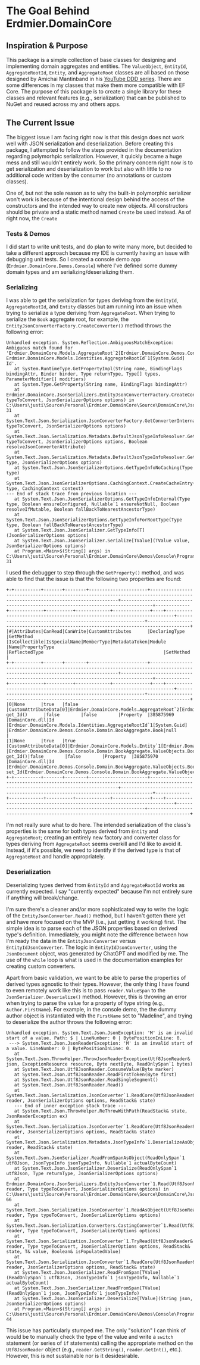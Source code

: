 # The Goal Behind Erdmier.DomainCore

## Inspiration & Purpose
This package is a simple collection of base classes for designing and implementing domain aggregates and entities. The `ValueObject`, `EntityId`, `AggregateRootId`, `Entity`, and `AggregateRoot` classes are all based on those designed by Amichai Mantinband in his [YouTube DDD series](https://youtube.com/playlist?list=PLzYkqgWkHPKBcDIP5gzLfASkQyTdy0t4k&si=H_Aj_i7wusL1iIoo). There are some differences in my classes that make them more compatible with EF Core. The purpose of this package is to create a single library for these classes and relevant features (e.g., serialization) that can be published to NuGet and reused across my and others apps.

## The Current Issue
The biggest issue I am facing right now is that this design does not work well with JSON serialization and deserialization. Before creating this package, I attempted to follow the steps provided in the documentation regarding polymorhpic serialization. However, it quickly became a huge mess and still wouldn't entirely work. So the primary concern right now is to get serialization and deserialization to work but also with little to no additional code written by the consumer (no annotations or custom classes).

One of, but not the sole reason as to why the built-in polymorphic serializer won't work is because of the intentional design behind the access of the constructors and the intended way to create new objects. All constructors should be private and a static method named `Create` be used instead. As of right now, the `Create`

### Tests & Demos
I did start to write unit tests, and do plan to write many more, but decided to take a different approach because my IDE is currently having an issue with debugging unit tests. So I created a console demo app (`Erdmier.DomainCore.Demos.Console`) where I've defined some dummy domain types and am serializing/deserializing them.

### Serializing
I was able to get the serialization for types deriving from the `EntityId`, `AggregateRootId`, and `Entity` classes but am running into an issue when trying to serialize a type deriving from `AggregateRoot`. When trying to serialize the `Book` aggregate root, for example, the `EntityJsonConverterFactory.CreateConverter()` method throws the following error:

```text
Unhandled exception. System.Reflection.AmbiguousMatchException: Ambiguous match found for 'Erdmier.DomainCore.Models.AggregateRoot`2[Erdmier.DomainCore.Demos.Console.Domain.BookAggregate.ValueObjects.BookId,System.Guid] Erdmier.DomainCore.Models.Identities.AggregateRootId`1[System.Guid] Id'.
   at System.RuntimeType.GetPropertyImpl(String name, BindingFlags bindingAttr, Binder binder, Type returnType, Type[] types, ParameterModifier[] modifiers)
   at System.Type.GetProperty(String name, BindingFlags bindingAttr)
   at Erdmier.DomainCore.JsonSerializers.EntityJsonConverterFactory.CreateConverter(Type typeToConvert, JsonSerializerOptions options) in C:\Users\justi\Source\Personal\Erdmier.DomainCore\Source\DomainCore\JsonSerializers\EntityJsonConverterFactory.cs:line 31 
   at System.Text.Json.Serialization.JsonConverterFactory.GetConverterInternal(Type typeToConvert, JsonSerializerOptions options)
   at System.Text.Json.Serialization.Metadata.DefaultJsonTypeInfoResolver.GetConverterForType(Type typeToConvert, JsonSerializerOptions options, Boolean resolveJsonConverterAttribute)
   at System.Text.Json.Serialization.Metadata.DefaultJsonTypeInfoResolver.GetTypeInfo(Type type, JsonSerializerOptions options)
   at System.Text.Json.JsonSerializerOptions.GetTypeInfoNoCaching(Type type)
   at System.Text.Json.JsonSerializerOptions.CachingContext.CreateCacheEntry(Type type, CachingContext context)
--- End of stack trace from previous location ---
   at System.Text.Json.JsonSerializerOptions.GetTypeInfoInternal(Type type, Boolean ensureConfigured, Nullable`1 ensureNotNull, Boolean resolveIfMutable, Boolean fallBackToNearestAncestorType)
   at System.Text.Json.JsonSerializerOptions.GetTypeInfoForRootType(Type type, Boolean fallBackToNearestAncestorType)
   at System.Text.Json.JsonSerializer.GetTypeInfo[T](JsonSerializerOptions options)
   at System.Text.Json.JsonSerializer.Serialize[TValue](TValue value, JsonSerializerOptions options)
   at Program.<Main>$(String[] args) in C:\Users\justi\Source\Personal\Erdmier.DomainCore\Demos\Console\Program.cs:line 31
```

I used the debugger to step through the `GetProperty()` method, and was able to find that the issue is that the following two properties are found:

```text
+-+----------+-------+--------+----------------------+--------------------------------------------------------------------------------------------------------------------------------+----------------------------------------------------------------------------------+-------------+-------------+----------+-------------+--------------+----+-------------------------------------------------------------------------+----------------------------------------------------------+--------------------------------------------------------------------------------------+
|#|Attributes|CanRead|CanWrite|CustomAttributes      |DeclaringType                                                                                                                   |GetMethod                                                                         |IsCollectible|IsSpecialName|MemberType|MetadataToken|Module        |Name|PropertyType                                                             |ReflectedType                                             |SetMethod                                                                             |
+-+----------+-------+--------+----------------------+--------------------------------------------------------------------------------------------------------------------------------+----------------------------------------------------------------------------------+-------------+-------------+----------+-------------+--------------+----+-------------------------------------------------------------------------+----------------------------------------------------------+--------------------------------------------------------------------------------------+
|0|None      |true   |false   |CustomAttributeData[0]|Erdmier.DomainCore.Models.AggregateRoot`2[Erdmier.DomainCore.Demos.Console.Domain.BookAggregate.ValueObjects.BookId,System.Guid]|Erdmier.DomainCore.Models.Identities.AggregateRootId`1[System.Guid] get_Id()      |false        |false        |Property  |385875969    |DomainCore.dll|Id  |Erdmier.DomainCore.Models.Identities.AggregateRootId`1[System.Guid]      |Erdmier.DomainCore.Demos.Console.Domain.BookAggregate.Book|null                                                                                  |
|1|None      |true   |true    |CustomAttributeData[0]|Erdmier.DomainCore.Models.Entity`1[Erdmier.DomainCore.Demos.Console.Domain.BookAggregate.ValueObjects.BookId]                   |Erdmier.DomainCore.Demos.Console.Domain.BookAggregate.ValueObjects.BookId get_Id()|false        |false        |Property  |385875970    |DomainCore.dll|Id  |Erdmier.DomainCore.Demos.Console.Domain.BookAggregate.ValueObjects.BookId|Erdmier.DomainCore.Demos.Console.Domain.BookAggregate.Book|Void set_Id(Erdmier.DomainCore.Demos.Console.Domain.BookAggregate.ValueObjects.BookId)|
+-+----------+-------+--------+----------------------+--------------------------------------------------------------------------------------------------------------------------------+----------------------------------------------------------------------------------+-------------+-------------+----------+-------------+--------------+----+-------------------------------------------------------------------------+----------------------------------------------------------+--------------------------------------------------------------------------------------+
```

I'm not really sure what to do here. The intended serialization of the class's properties is the same for both types derived from `Entity` and `AggregateRoot`; creating an entirely new factory and converter class for types deriving from `AggregateRoot` seems overkill and I'd like to avoid it. Instead, if it's possible, we need to identify if the derived type is that of `AggregateRoot` and handle appropriately.

### Deserialization
Deserializing types derived from `EntityId` and `AggregateRootId` works as currently expected. I say "currently expected" because I'm not entirely sure if anything will break/change.

I'm sure there's a cleaner and/or more sophisticated way to write the logic of the `EntityJsonConverter.Read()` method, but I haven't gotten there yet and have more focused on the MVP (i.e., just getting it working) first. The simple idea is to parse each of the JSON properties based on derived type's definition. Immediately, you might note the difference between how I'm ready the data in the `EntityJsonConverter` versus `EntityIdJsonConverter`. The logic in `EntityIdJsonConverter`, using the `JsonDocument` object, was generated by ChatGPT and modified by me. The use of the `while` loop is what is used in the documentation examples for creating custom converters.

Apart from basic validation, we want to be able to parse the properties of derived types agnostic to their types. However, the only thing I have found to even remotely work like this is to pass `reader.ValueSpan` to the `JsonSerializer.Deserialize()` method. However, this is throwing an error when trying to parse the value for a property of type string (e.g., `Author.FirstName`). For example, in the console demo, the the dummy author object is instantiated with the `FirstName` set to "Madeline", and trying to deserialize the author throws the following error:

```text
Unhandled exception. System.Text.Json.JsonException: 'M' is an invalid start of a value. Path: $ | LineNumber: 0 | BytePositionInLine: 0.
 ---> System.Text.Json.JsonReaderException: 'M' is an invalid start of a value. LineNumber: 0 | BytePositionInLine: 0.
   at System.Text.Json.ThrowHelper.ThrowJsonReaderException(Utf8JsonReader& json, ExceptionResource resource, Byte nextByte, ReadOnlySpan`1 bytes)
   at System.Text.Json.Utf8JsonReader.ConsumeValue(Byte marker)
   at System.Text.Json.Utf8JsonReader.ReadFirstToken(Byte first)
   at System.Text.Json.Utf8JsonReader.ReadSingleSegment()
   at System.Text.Json.Utf8JsonReader.Read()
   at System.Text.Json.Serialization.JsonConverter`1.ReadCore(Utf8JsonReader& reader, JsonSerializerOptions options, ReadStack& state)
   --- End of inner exception stack trace ---
   at System.Text.Json.ThrowHelper.ReThrowWithPath(ReadStack& state, JsonReaderException ex)
   at System.Text.Json.Serialization.JsonConverter`1.ReadCore(Utf8JsonReader& reader, JsonSerializerOptions options, ReadStack& state)
   at System.Text.Json.Serialization.Metadata.JsonTypeInfo`1.DeserializeAsObject(Utf8JsonReader& reader, ReadStack& state)
   at System.Text.Json.JsonSerializer.ReadFromSpanAsObject(ReadOnlySpan`1 utf8Json, JsonTypeInfo jsonTypeInfo, Nullable`1 actualByteCount)
   at System.Text.Json.JsonSerializer.Deserialize(ReadOnlySpan`1 utf8Json, Type returnType, JsonSerializerOptions options)
   at Erdmier.DomainCore.JsonSerializers.EntityJsonConverter`1.Read(Utf8JsonReader& reader, Type typeToConvert, JsonSerializerOptions options) in C:\Users\justi\Source\Personal\Erdmier.DomainCore\Source\DomainCore\JsonSerializers\EntityJsonConverter.cs:line 66
   at System.Text.Json.Serialization.JsonConverter`1.ReadAsObject(Utf8JsonReader& reader, Type typeToConvert, JsonSerializerOptions options)
   at System.Text.Json.Serialization.Converters.CastingConverter`1.Read(Utf8JsonReader& reader, Type typeToConvert, JsonSerializerOptions options)
   at System.Text.Json.Serialization.JsonConverter`1.TryRead(Utf8JsonReader& reader, Type typeToConvert, JsonSerializerOptions options, ReadStack& state, T& value, Boolean& isPopulatedValue)
   at System.Text.Json.Serialization.JsonConverter`1.ReadCore(Utf8JsonReader& reader, JsonSerializerOptions options, ReadStack& state)
   at System.Text.Json.JsonSerializer.ReadFromSpan[TValue](ReadOnlySpan`1 utf8Json, JsonTypeInfo`1 jsonTypeInfo, Nullable`1 actualByteCount)
   at System.Text.Json.JsonSerializer.ReadFromSpan[TValue](ReadOnlySpan`1 json, JsonTypeInfo`1 jsonTypeInfo)
   at System.Text.Json.JsonSerializer.Deserialize[TValue](String json, JsonSerializerOptions options)
   at Program.<Main>$(String[] args) in C:\Users\justi\Source\Personal\Erdmier.DomainCore\Demos\Console\Program.cs:line 44
```

This issue has particularly stumped me. The only "solution" I can think of would be to manually check the type of the value and write a `switch` statement (or series of `if` statements) calling the appropriate method on the `Utf8JsonReader` object (e.g., `reader.GetString()`, `reader.GetInt()`, etc.). However, this is not sustainable nor is it desidesirable.
